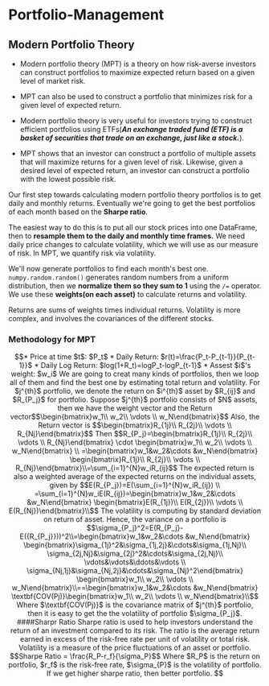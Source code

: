 # Portfolio-Management
## Modern Portfolio Theory

* Modern portfolio theory (MPT) is a theory on how risk-averse investors can construct portfolios to maximize expected return based on a given level of market risk.

* MPT can also be used to construct a portfolio that minimizes risk for a given level of expected return.

* Modern portfolio theory is very useful for investors trying to construct efficient portfolios using ETFs(***An exchange traded fund (ETF) is a basket of securities that trade on an exchange, just like a stock.***).

* MPT shows that an investor can construct a portfolio of multiple assets that will maximize returns for a given level of risk. Likewise, given a desired level of expected return, an investor can construct a portfolio with the lowest possible risk.

Our first step towards calculating modern portfolio theory portfolios is to get daily and monthly returns. 
Eventually we're going to get the best portfolios of each month based on the **Sharpe ratio**. 

The easiest way to do this is to put all our stock prices into one DataFrame, then to **resample them to the daily and monthly time frames.** We need daily price changes to calculate volatility, which we will use as our measure of risk. In MPT, we quantify risk via volatility.

We'll now generate portfolios to find each month's best one.
`numpy.random.random()` generates random numbers from a uniform distribution, then we **normalize them so they sum to 1** using the `/=` operator. We use these **weights(on each asset)** to calculate returns and volatility. 

Returns are sums of weights times individual returns. Volatility is more complex, and involves the covariances of the different stocks.


### Methodology for MPT
```math
* Price at time $t$: $P_t$
* Daily Return: $r(t)=\frac{P_t-P_{t-1}}{P_{t-1}}$
* Daily Log Return: $log(1+R_t)=logP_t-logP_{t-1}$
* Assest $i$'s weight: $w_i$

We are going to creat many kinds of portfolios, then we loop all of them and find the best one by estimating total return and volatility. 

For $j^{th}$ portfolio, we denote the return on $i^{th}$ asset by $R_{ij}$ and $R_{P_j}$ for portfolio. Suppose $j^{th}$ portfolio consists of $N$ assets, then we have the weight vector and the Return vector$$\begin{bmatrix}w_1\\ w_2\\ \vdots \\ w_N\end{bmatrix}$$
Also, the Return vector is $$\begin{bmatrix}R_{1j}\\ R_{2j}\\ \vdots \\ R_{Nj}\end{bmatrix}$$
Then $$R_{P_j}=\begin{bmatrix}R_{1j}\\ R_{2j}\\ \vdots \\ R_{Nj}\end{bmatrix} \cdot \begin{bmatrix}w_1\\ w_2\\ \vdots \\ w_N\end{bmatrix} \\
=\begin{bmatrix}w_1&w_2&\cdots &w_N\end{bmatrix} \begin{bmatrix}R_{1j}\\ R_{2j}\\ \vdots \\ R_{Nj}\end{bmatrix}\\=\sum_{i=1}^{N}w_iR_{ij}$$
The expected return is also a weighted average of the expected returns on the individual assets, given by $$E(R_{P_j})=E(\sum_{i=1}^{N}w_iR_{ij}) \\ =\sum_{i=1}^{N}w_iE(R_{ij})=\begin{bmatrix}w_1&w_2&\cdots &w_N\end{bmatrix} \begin{bmatrix}E(R_{1j})\\ E(R_{2j})\\ \vdots \\ E(R_{Nj})\end{bmatrix}\\$$
The volatility is computing by standard deviation on return of asset. Hence, the variance on a portfolio is $$\sigma_{P_j}^2=E(R_{P_j}-E({R_{P_j}}))^2\\=\begin{bmatrix}w_1&w_2&\cdots &w_N\end{bmatrix} \begin{bmatrix}\sigma_{1j}^2&\sigma_{1j,2j}&\cdots&\sigma_{1j,Nj}\\ \sigma_{2j,Nj}&\sigma_{2j}^2&\cdots&\sigma_{2j,Nj}\\ \vdots&\vdots&\ddots&\vdots \\ \sigma_{Nj,1j}&\sigma_{Nj,2j}&\cdots&\sigma_{Nj}^2\end{bmatrix}  \begin{bmatrix}w_1\\ w_2\\ \vdots \\ w_N\end{bmatrix}\\==\begin{bmatrix}w_1&w_2&\cdots &w_N\end{bmatrix} \textbf{COV(Pj)}\begin{bmatrix}w_1\\ w_2\\ \vdots \\ w_N\end{bmatrix}\\$$
Where $\textbf{COV(Pj)}$ is the covariance matrix of $j^{th}$ portfolio, then it is easy to get the the volatility of portfolio $\sigma_{P_j}$.

####Sharpr Ratio
Sharpe ratio is used to help investors understand the return of an investment compared to its risk. The ratio is the average return earned in excess of the risk-free rate per unit of volatility or total risk. Volatility is a measure of the price fluctuations of an asset or portfolio.
$$Sharpe Ratio = \frac{R_P-r_f}{\sigma_P}$$
Where $R_P$ is the return on portfolio, $r_f$ is the risk-free rate, $\sigma_{P}$ is the volatility of portfolio.
If we get higher sharpe ratio, then better portfolio. 

```

